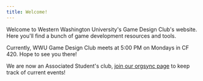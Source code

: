```yaml
---
title: Welcome!
---
```


Welcome to Western Washington University's Game Design Club's website. Here you'll find a bunch of game development resources and tools.

Currently, WWU Game Design Club meets at 5:00 PM on Mondays in CF 420. Hope to see you there!

We are now an Associated Student's club, <a href="https://orgsync.com/114927/chapter">join our orgsync page</a> to keep track of current events!